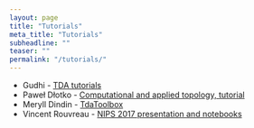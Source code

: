 ```yaml
---
layout: page
title: "Tutorials"
meta_title: "Tutorials"
subheadline: ""
teaser: ""
permalink: "/tutorials/"
---
```


- Gudhi - [TDA tutorials][3]
- Pawe&#322; D&#322;otko - [Computational and applied topology, tutorial][2]
- Meryll Dindin - [TdaToolbox][4]
- Vincent Rouvreau - [NIPS 2017 presentation and notebooks][1]

 [1]: https://github.com/VincentRouvreau/GUDHI_presentation-NIPS_2017
 [2]: https://arxiv.org/abs/1807.08607
 [3]: https://github.com/GUDHI/TDA-tutorial
 [4]: https://github.com/Coricos/TdaToolbox
